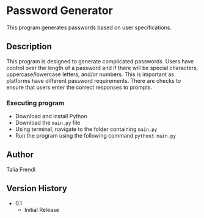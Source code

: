 # Password Generator

This program generates passwords based on user specifications.

## Description

This program is designed to generate complicated passwords. Users have control over the length of a password and if there will be special characters, uppercase/lowercase letters, and/or numbers. This is important as platforms have different password requirements. There are checks to ensure that users enter the correct responses to prompts.

### Executing program
* Download and install Python
* Download the `main.py` file
* Using terminal, navigate to the folder containing `main.py`
* Run the program using the following command `python3 main.py`
## Author

Talia Frendl

## Version History

* 0.1
  * Initial Release


